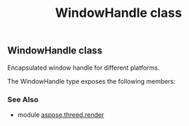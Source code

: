﻿---
title: WindowHandle class
second_title: Aspose.3D for Python via .NET API References
description: 
type: docs
weight: 380
url: /python-net/aspose.threed.render/windowhandle/
is_root: false
---

## WindowHandle class

Encapsulated window handle for different platforms.



The WindowHandle type exposes the following members:


### See Also
* module [aspose.threed.render](..)
